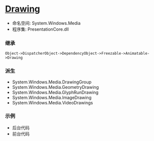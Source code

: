 # [Drawing](https://docs.microsoft.com/zh-CN/dotnet/api/system.windows.media.drawing?view=windowsdesktop-6.0)
+ 命名空间: System.Windows.Media
+ 程序集: PresentationCore.dll
### 继承
    Object->DispatcherObject->DependencyObject->Freezable->Animatable->Drawing
### 派生
+ System.Windows.Media.DrawingGroup
+ System.Windows.Media.GeometryDrawing
+ System.Windows.Media.GlyphRunDrawing
+ System.Windows.Media.ImageDrawing
+ System.Windows.Media.VideoDrawings
### 示例
+ 后台代码
+ 前台代码